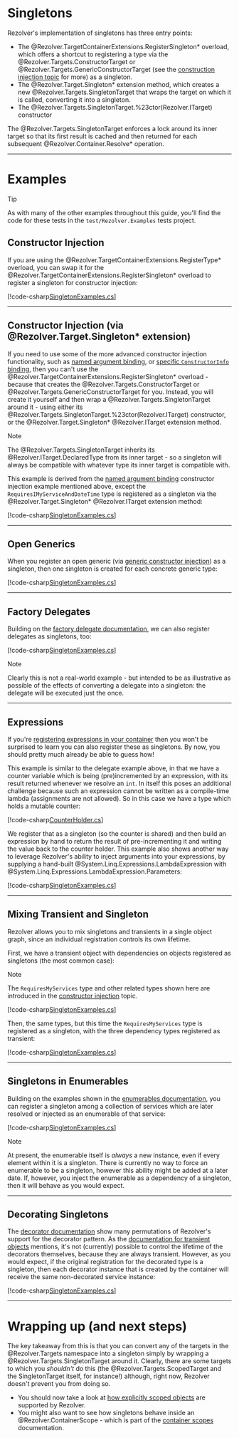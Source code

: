 ﻿# Singletons

Rezolver's implementation of singletons has three entry points:

- The @Rezolver.TargetContainerExtensions.RegisterSingleton* overload, which offers a shortcut to registering a type via the 
@Rezolver.Targets.ConstructorTarget or @Rezolver.Targets.GenericConstructorTarget (see the 
[construction injection topic](../constructor-injection/index.md) for more) as a singleton.
- The @Rezolver.Target.Singleton* extension method, which creates a new @Rezolver.Targets.SingletonTarget that wraps the target
on which it is called, converting it into a singleton.
- The @Rezolver.Targets.SingletonTarget.%23ctor(Rezolver.ITarget) constructor

The @Rezolver.Targets.SingletonTarget enforces a lock around its inner target so that its first result is cached and then returned
for each subsequent @Rezolver.Container.Resolve* operation.

* * *

# Examples

> [!TIP]
> As with many of the other examples throughout this guide, you'll find the code for these tests in the `test/Rezolver.Examples` tests
> project.

## Constructor Injection

If you are using the @Rezolver.TargetContainerExtensions.RegisterType* overload, you can swap it for the 
@Rezolver.TargetContainerExtensions.RegisterSingleton* overload to register a singleton for constructor injection:

[!code-csharp[SingletonExamples.cs](../../../../../test/Rezolver.Tests.Examples/SingletonExamples.cs#example1)]

* * *

## Constructor Injection (via @Rezolver.Target.Singleton* extension)

If you need to use some of the more advanced constructor injection functionality, such as 
[named argument binding](../constructor-injection/index.md#best-match-named-args), or 
[specific `ConstructorInfo` binding](../constructor-injection/index.md#with-a-constructorinfo), then you can't use the 
@Rezolver.TargetContainerExtensions.RegisterSingleton* overload - because that creates the @Rezolver.Targets.ConstructorTarget or
@Rezolver.Targets.GenericConstructorTarget for you.  Instead, you will create it yourself and then wrap a 
@Rezolver.Targets.SingletonTarget around it - using either its @Rezolver.Targets.SingletonTarget.%23ctor(Rezolver.ITarget) constructor, or 
the @Rezolver.Target.Singleton* @Rezolver.ITarget extension method.

> [!NOTE]
> The @Rezolver.Targets.SingletonTarget inherits its @Rezolver.ITarget.DeclaredType from its inner target - so a singleton will always be
> compatible with whatever type its inner target is compatible with.

This example is derived from the [named argument binding](../constructor-injection/index.md#best-match-named-args) constructor injection 
example mentioned above, except the `RequiresIMyServiceAndDateTime` type is registered as a singleton via the 
@Rezolver.Target.Singleton* @Rezolver.ITarget extension method:

[!code-csharp[SingletonExamples.cs](../../../../../test/Rezolver.Tests.Examples/SingletonExamples.cs#example2)]

* * *

## Open Generics

When you register an open generic (via [generic constructor injection](../constructor-injection/generics.md)) as a singleton, then one 
singleton is created for each concrete generic type:

[!code-csharp[SingletonExamples.cs](../../../../../test/Rezolver.Tests.Examples/SingletonExamples.cs#example3)]

* * *

## Factory Delegates

Building on the [factory delegate documentation](../delegates.md), we can also register delegates as singletons, too:

[!code-csharp[SingletonExamples.cs](../../../../../test/Rezolver.Tests.Examples/SingletonExamples.cs#example4)]

> [!NOTE]
> Clearly this is not a real-world example - but intended to be as illustrative as possible of the effects of converting a delegate
> into a singleton: the delegate will be executed just the once.

* * *

## Expressions

If you're [registering expressions in your container](../expressions.md) then you won't be surprised to learn you can also register
these as singletons.  By now, you should pretty much already be able to guess how!

This example is similar to the delegate example above, in that we have a counter variable which is being (pre)incremented by an expression, 
with its result returned whenever we resolve an `int`.  In itself this poses an additional challenge because such an expression cannot be 
written as a compile-time lambda (assignments are not allowed).  So in this case we have a type which holds a mutable counter:

[!code-csharp[CounterHolder.cs](../../../../../test/Rezolver.Tests.Examples/Types/CounterHolder.cs#example)]

We register that as a singleton (so the counter is shared) and then build an expression by hand to return the result of pre-incrementing
it and writing the value back to the counter holder.  This example also shows another way to leverage Rezolver's ability to inject arguments 
into your expressions, by supplying a hand-built @System.Linq.Expressions.LambdaExpression with @System.Linq.Expressions.LambdaExpression.Parameters:

[!code-csharp[SingletonExamples.cs](../../../../../test/Rezolver.Tests.Examples/SingletonExamples.cs#example5)]

* * *

## Mixing Transient and Singleton

Rezolver allows you to mix singletons and transients in a single object graph, since an individual registration controls its own lifetime.

First, we have a transient object with dependencies on objects registered as singletons (the most common case):

> [!NOTE]
> The `RequiresMyServices` type and other related types shown here are introduced in the [constructor injection](../constructor-injection/index.md)
> topic.

[!code-csharp[SingletonExamples.cs](../../../../../test/Rezolver.Tests.Examples/SingletonExamples.cs#example6)]

Then, the same types, but this time the `RequiresMyServices` type is registered as a singleton, with the three dependency types registered
as transient:

[!code-csharp[SingletonExamples.cs](../../../../../test/Rezolver.Tests.Examples/SingletonExamples.cs#example7)]

* * *

## Singletons in Enumerables

Building on the examples shown in the [enumerables documentation](../enumerables.md), you can register a singleton among a collection
of services which are later resolved or injected as an enumerable of that service:

[!code-csharp[SingletonExamples.cs](../../../../../test/Rezolver.Tests.Examples/SingletonExamples.cs#example8)]

> [!NOTE]
> At present, the enumerable itself is *always* a new instance, even if every element within it is a singleton.  There is currently
> no way to force an enumerable to be a singleton, however this ability might be added at a later date.  If, however, you
> inject the enumerable as a dependency of a singleton, then it will behave as you would expect.

* * *

## Decorating Singletons

The [decorator documentation](../decorators.md) show many permutations of Rezolver's support for the decorator pattern.  As the 
[documentation for transient objects](transient.md) mentions, it's not (currently) possible to control the lifetime of the decorators themselves,
because they are always transient.  However, as you would expect, if the original registration for the decorated type is a singleton, then 
each decorator instance that is created by the container will receive the same non-decorated service instance:

[!code-csharp[SingletonExamples.cs](../../../../../test/Rezolver.Tests.Examples/SingletonExamples.cs#example9)]

* * *

# Wrapping up (and next steps)

The key takeaway from this is that you can convert any of the targets in the @Rezolver.Targets namespace into a singleton simply by wrapping
a @Rezolver.Targets.SingletonTarget around it.  Clearly, there are some targets to which you *shouldn't* do this (the @Rezolver.Targets.ScopedTarget
and the SingletonTarget itself, for instance!) although, right now, Rezolver doesn't prevent you from doing so.

- You should now take a look at [how explicitly scoped objects](scoped.md) are supported by Rezolver.
- You might also want to see how singletons behave inside an @Rezolver.ContainerScope - which is part of the 
[container scopes](container-scopes.md) documentation.